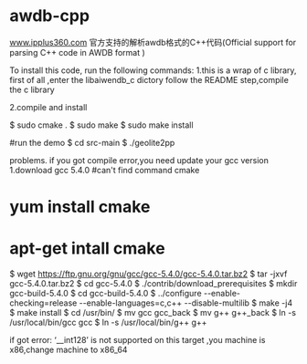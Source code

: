 # awdb-cpp
www.ipplus360.com 官方支持的解析awdb格式的C++代码(Official support for parsing C++ code in AWDB format ) 

To install this code, run the following commands: 
1.this is a wrap of c library, first of all ,enter the libaiwendb_c dictory follow the README step,compile the c library

2.compile and install 

$ sudo cmake . 
$ sudo make 
$ sudo make install

#run the demo 
$ cd src-main 
$ ./geolite2pp

problems. if you got compile error,you need update your gcc version 1.download gcc 5.4.0
#can't find command cmake
# yum install cmake 
# apt-get intall cmake 
$ wget https://ftp.gnu.org/gnu/gcc/gcc-5.4.0/gcc-5.4.0.tar.bz2 
$ tar -jxvf gcc-5.4.0.tar.bz2 $ cd gcc-5.4.0 
$ ./contrib/download_prerequisites 
$ mkdir gcc-build-5.4.0 $ cd gcc-build-5.4.0 
$ ../configure --enable-checking=release --enable-languages=c,c++ --disable-multilib 
$ make -j4 
$ make install 
$ cd /usr/bin/ 
$ mv gcc gcc_back $ mv g++ g++_back 
$ ln -s /usr/local/bin/gcc gcc 
$ ln -s /usr/local/bin/g++ g++

if got error: ‘__int128’ is not supported on this target ,you machine is x86,change machine to x86_64
